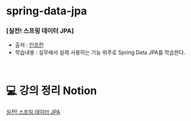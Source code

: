 # spring-data-jpa
### [실전! 스프링 데이터 JPA]
- 출처 : [인프런](https://www.inflearn.com/course/%EC%8A%A4%ED%94%84%EB%A7%81-%EB%8D%B0%EC%9D%B4%ED%84%B0-JPA-%EC%8B%A4%EC%A0%84)
- 학습내용 : 실무에서 실제 사용하는 기능 위주로 Spring Data JPA를 학습한다.


<br>

# 💻 강의 정리 Notion
[실전! 스프링 데이터 JPA](https://studyharddev.notion.site/JPA-1280d66e6d6080f8aa71e23edf506948?pvs=4)
